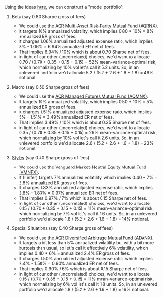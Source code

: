 Using the ideas [here](https://github.com/sparshsah/foggy-demo/blob/main/demo/finance/pflio-food.pdf),
we can construct a "model portfolio":

1. Beta (say 0.80 Sharpe gross of fees)
    - We could use the [AQR Multi-Asset Risk-Parity Mutual Fund (AQRNX)](https://funds.aqr.com/funds/multi-asset/aqr-multi-asset-fund/aqrnx).
    - It targets 10% annualized volatility, which implies 0.80 * 10% = 8% annualized ER gross of fees.
    - It charges 1.06% annualized adjusted expense ratio, which implies 8% - 1.06% = 6.94% annualized ER net of fees.
    - That implies 6.94% / 10% which is about 0.70 Sharpe net of fees.
    - In light of our other (uncorrelated) choices, we'd want to allocate 0.70 / (0.70 + 0.35 + 0.15 + 0.15) = 52% mean-variance-optimal risk, which normalizing by 10% vol let's call it 5.2 units. So, in an unlevered portfolio we'd allocate 5.2 / (5.2 + 2.6 + 1.6 + 1.8) = 46% notional.

2. Macro (say 0.50 Sharpe gross of fees)
    - We could use the [AQR Managed Futures Mutual Fund (AQMNX)](https://funds.aqr.com/funds/alternatives/aqr-managed-futures-strategy-fund/aqmnx).
    - It targets 10% annualized volatility, which implies 0.50 * 10% = 5% annualized ER gross of fees.
    - It charges 1.51% annualized adjusted expense ratio, which implies 5% - 1.51% = 3.49% annualized ER net of fees.
    - That implies 3.49% / 10% which is about 0.35 Sharpe net of fees.
    - In light of our other (uncorrelated) choices, we'd want to allocate 0.35 / (0.70 + 0.35 + 0.15 + 0.15) = 26% mean-variance-optimal risk, which normalizing by 10% vol let's call it 2.6 units. So, in an unlevered portfolio we'd allocate 2.6 / (5.2 + 2.6 + 1.6 + 1.8) = 23% notional.

3. [Styles](https://github.com/sparshsah/foggy-demo/blob/main/demo/finance/styles4u.ipynb) (say 0.40 Sharpe gross of fees)
    - We could use the [Vanguard Market-Neutral Equity Mutual Fund (VMNFX)](https://investor.vanguard.com/investment-products/mutual-funds/profile/vmnfx).
    - It (I infer) targets 7% annualized volatility, which implies 0.40 * 7% = 2.8% annualized ER gross of fees.
    - It charges 1.83% annualized adjusted expense ratio, which implies 2.8% - 1.83% = 0.97% annualized ER net of fees.
    - That implies 0.97% / 7% which is about 0.15 Sharpe net of fees.
    - In light of our other (uncorrelated) choices, we'd want to allocate 0.15 / (0.70 + 0.35 + 0.15 + 0.15) = 11% mean-variance-optimal risk, which normalizing by 7% vol let's call it 1.6 units. So, in an unlevered portfolio we'd allocate 1.8 / (5.2 + 2.6 + 1.6 + 1.8) = 14% notional.

4. Special Situations (say 0.40 Sharpe gross of fees)
    - We could use the
      [AQR Diversified Arbitrage Mutual Fund (ADANX)](https://funds.aqr.com/funds/alternatives/aqr-diversified-arbitrage-fund/adanx).
    - It targets a bit less than 5% annualized volatility but with a bit more kurtosis than usual, so let's call it effectively 6% volatility, which implies 0.40 * 6% = annualized 2.4% ER gross of fees.
    - It charges 1.50% annualized adjusted expense ratio, which implies 2.4% - 1.50% = 0.90% annualized ER net of fees.
    - That implies 0.90% / 6% which is about 0.15 Sharpe net of fees.
    - In light of our other (uncorrelated) choices, we'd want to allocate 0.15 / (0.70 + 0.35 + 0.15 + 0.15) = 11% mean-variance-optimal risk, which normalizing by 6% vol let's call it 1.8 units. So, in an unlevered portfolio we'd allocate 1.8 / (5.2 + 2.6 + 1.6 + 1.8) = 16% notional.
